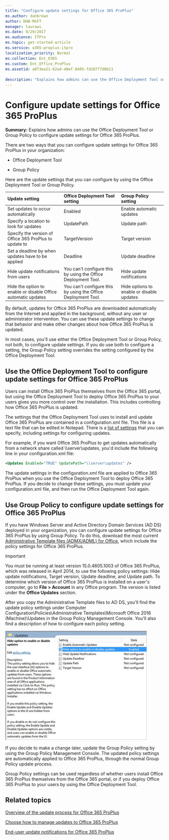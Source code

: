 ```yaml
---
title: "Configure update settings for Office 365 ProPlus"
ms.author: danbrown
author: DHB-MSFT
manager: laurawi
ms.date: 9/29/2017
ms.audience: ITPro
ms.topic: get-started-article
ms.service: o365-proplus-itpro
localization_priority: Normal
ms.collection: Ent_O365
ms.custom: Ent_Office_ProPlus
ms.assetid: a073ea21-62ed-40ef-8405-fd287f7d0b11

description: "Explains how admins can use the Office Deployment Tool or Group Policy to configure update settings for Office 365 ProPlus."
---
```


# Configure update settings for Office 365 ProPlus

 **Summary:** Explains how admins can use the Office Deployment Tool or Group Policy to configure update settings for Office 365 ProPlus.
  
There are two ways that you can configure update settings for Office 365 ProPlus in your organization:
  
- Office Deployment Tool
    
- Group Policy
    
Here are the update settings that you can configure by using the Office Deployment Tool or Group Policy.
  
|**Update setting**|**Office Deployment Tool setting**|**Group Policy setting**|
|:-----|:-----|:-----|
|Set updates to occur automatically  <br/> |Enabled  <br/> |Enable automatic updates  <br/> |
|Specify a location to look for updates  <br/> |UpdatePath  <br/> |Update path  <br/> |
|Specify the version of Office 365 ProPlus to update to  <br/> |TargetVersion  <br/> |Target version  <br/> |
|Set a deadline by when updates have to be applied  <br/> |Deadline  <br/> |Update deadline  <br/> |
|Hide update notifications from users  <br/> |You can't configure this by using the Office Deployment Tool.  <br/> |Hide update notifications  <br/> |
|Hide the option to enable or disable Office automatic updates  <br/> |You can't configure this by using the Office Deployment Tool.  <br/> |Hide options to enable or disable updates  <br/> |
   
By default, updates for Office 365 ProPlus are downloaded automatically from the Internet and applied in the background, without any user or administrator intervention. You can use these update settings to change that behavior and make other changes about how Office 365 ProPlus is updated.
  
In most cases, you'll use either the Office Deployment Tool or Group Policy, not both, to configure update settings. If you do use both to configure a setting, the Group Policy setting overrides the setting configured by the Office Deployment Tool.
  
## Use the Office Deployment Tool to configure update settings for Office 365 ProPlus
<a name="ODT"> </a>

Users can install Office 365 ProPlus themselves from the Office 365 portal, but using the Office Deployment Tool to deploy Office 365 ProPlus to your users gives you more control over the installation. This includes controlling how Office 365 ProPlus is updated.
  
The settings that the Office Deployment Tool uses to install and update Office 365 ProPlus are contained in a configuration.xml file. This file is a text file that can be edited in Notepad. There is a [list of settings](configuration-options-for-the-office-2016-deployment-tool.md) that you can specify, including settings for configuring updates.
  
For example, if you want Office 365 ProPlus to get updates automatically from a network share called  \\\server\updates, you'd include the following line in your configuration.xml file:
  
```xml
<Updates Enabled="TRUE" UpdatePath="\\server\updates" />
```

The update settings in the configuration.xml file are applied to Office 365 ProPlus when you use the Office Deployment Tool to deploy Office 365 ProPlus. If you decide to change these settings, you must update your configuration.xml file, and then run the Office Deployment Tool again.
  
## Use Group Policy to configure update settings for Office 365 ProPlus
<a name="GP"> </a>

If you have Windows Server and Active Directory Domain Services (AD DS) deployed in your organization, you can configure update settings for Office 365 ProPlus by using Group Policy. To do this, download the most current [Administrative Template files (ADMX/ADML) for Office](https://www.microsoft.com/download/details.aspx?id=49030), which include the policy settings for Office 365 ProPlus.
  
> [!IMPORTANT]
>  You must be running at least version 15.0.4605.1003 of Office 365 ProPlus, which was released in April 2014, to use the following policy settings: Hide update notifications, Target version, Update deadline, and Update path.  To determine which version of Office 365 ProPlus is installed on a user's computer, go to **File > Account** in any Office program. The version is listed under the **Office Updates** section.
  
After you copy the Administrative Template files to AD DS, you'll find the update policy settings under Computer Configuration\\Policies\\Administrative Templates\\Microsoft Office 2016 (Machine)\\Updates in the Group Policy Management Console. You'll also find a description of how to configure each policy setting.
  
![Group Policy settings updates](images/86a9781c-0e91-4e5d-b334-7a0d07d85466.jpg)
  
If you decide to make a change later, update the Group Policy setting by using the Group Policy Management Console. The updated policy settings are automatically applied to Office 365 ProPlus, through the normal Group Policy update process.
  
Group Policy settings can be used regardless of whether users install Office 365 ProPlus themselves from the Office 365 portal, or if you deploy Office 365 ProPlus to your users by using the Office Deployment Tool.
  
   
## Related topics
[Overview of the update process for Office 365 ProPlus](overview-of-the-update-process-for-office-365-proplus.md)
  
[Choose how to manage updates to Office 365 ProPlus](choose-how-to-manage-updates-to-office-365-proplus.md)
  
[End-user update notifications for Office 365 ProPlus](end-user-update-notifications-for-office-365-proplus.md)

